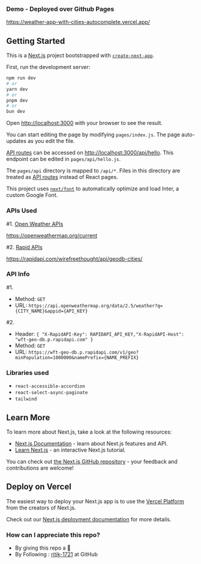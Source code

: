 
### Demo - Deployed over Github Pages 
https://weather-app-with-cities-autocomplete.vercel.app/

## Getting Started
This is a [Next.js](https://nextjs.org/) project bootstrapped with [`create-next-app`](https://github.com/vercel/next.js/tree/canary/packages/create-next-app).

First, run the development server:

```bash
npm run dev
# or
yarn dev
# or
pnpm dev
# or
bun dev
```

Open [http://localhost:3000](http://localhost:3000) with your browser to see the result.

You can start editing the page by modifying `pages/index.js`. The page auto-updates as you edit the file.

[API routes](https://nextjs.org/docs/api-routes/introduction) can be accessed on [http://localhost:3000/api/hello](http://localhost:3000/api/hello). This endpoint can be edited in `pages/api/hello.js`.

The `pages/api` directory is mapped to `/api/*`. Files in this directory are treated as [API routes](https://nextjs.org/docs/api-routes/introduction) instead of React pages.

This project uses [`next/font`](https://nextjs.org/docs/basic-features/font-optimization) to automatically optimize and load Inter, a custom Google Font.

### APIs Used
#1.
[Open Weather APIs](https://openweathermap.org/)

https://openweathermap.org/current

#2.
[Rapid APIs](https://rapidapi.com/wirefreethought/api/geodb-cities/)

https://rapidapi.com/wirefreethought/api/geodb-cities/



### API Info
#1.
* Method: `GET`
* URL: `https://api.openweathermap.org/data/2.5/weather?q={CITY_NAME}&appid={API_KEY}`

#2.
* Header: `{ "X-RapidAPI-Key": RAPIDAPI_API_KEY,"X-RapidAPI-Host": "wft-geo-db.p.rapidapi.com" }`
* Method: `GET`
* URL: `https://wft-geo-db.p.rapidapi.com/v1/geo?minPopulation=1000000&namePrefix={NAME_PREFIX}`

### Libraries used
* `react-accessible-accordion`
* `react-select-async-paginate`
* `tailwind`

## Learn More

To learn more about Next.js, take a look at the following resources:

- [Next.js Documentation](https://nextjs.org/docs) - learn about Next.js features and API.
- [Learn Next.js](https://nextjs.org/learn) - an interactive Next.js tutorial.

You can check out [the Next.js GitHub repository](https://github.com/vercel/next.js/) - your feedback and contributions are welcome!

## Deploy on Vercel

The easiest way to deploy your Next.js app is to use the [Vercel Platform](https://vercel.com/new?utm_medium=default-template&filter=next.js&utm_source=create-next-app&utm_campaign=create-next-app-readme) from the creators of Next.js.

Check out our [Next.js deployment documentation](https://nextjs.org/docs/deployment) for more details.

### How can I appreciate this repo? ###

* By giving this repo a 🌟
* By Following : [ritik-1721](https://github.com/ritik-1721) at GitHub
